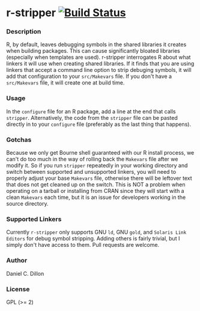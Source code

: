 # r-stripper [![Build Status](https://travis-ci.org/dcdillon/r-stripper.svg?branch=master)](https://travis-ci.org/dcdillon/r-stripper)

### Description

R, by default, leaves debugging symbols in the shared libraries it creates when building packages.  This can cause significantly bloated libraries (especially when templates are used).  r-stripper interrogates R about what linkers it will use when creating shared libraries.  If it finds that you are using linkers that accept a command line option to strip debuging symbols, it will add that configuration to your `src/Makevars` file.  If you don't have a `src/Makevars` file, it will create one at build time.

### Usage

In the `configure` file for an R package, add a line at the end that calls `stripper`.  Alternatively, the code from the `stripper` file can be pasted directly in to your `configure` file (preferably as the last thing that happens).

### Gotchas

Because we only get Bourne shell guaranteed with our R install process, we can't do too much in the way of rolling back the `Makevars` file after we modify it.  So if you run `stripper` repeatedly in your working directory and switch between supported and unsupported linkers, you will need to properly adjust your base `Makevars` file, otherwise there will be leftover text that does not get cleaned up on the switch.  This is NOT a problem when operating on a tarball or installing from CRAN since they will start with a clean `Makevars` each time, but it is an issue for developers working in the source directory.

### Supported Linkers

Currently `r-stripper` only supports GNU `ld`, GNU `gold`, and `Solaris Link Editors` for debug symbol stripping.  Adding others is fairly trivial, but I simply don't have access to them.  Pull requests are welcome.

### Author

Daniel C. Dillon

### License

GPL (>= 2)
